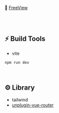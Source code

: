🔗 [FreeView](https://amuz-vue3.netlify.app/)

<br>
<br>

## ⚡️ Build Tools
- vite
```ruby
npm run dev
```
<br>

## ⚙️ Library
- tailwind
- [unplugin-vue-router](https://github.com/posva/unplugin-vue-router)

